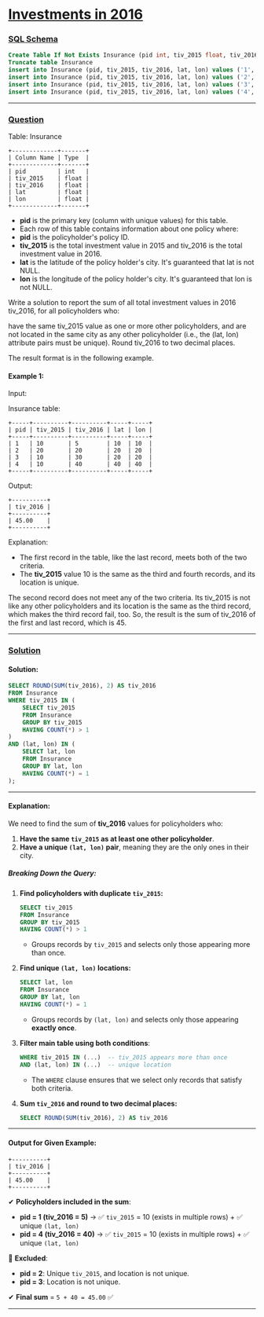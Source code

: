 # [Investments in 2016](#investments-in-2016)

### [SQL Schema](#sql-schema)
```sql
Create Table If Not Exists Insurance (pid int, tiv_2015 float, tiv_2016 float, lat float, lon float)
Truncate table Insurance
insert into Insurance (pid, tiv_2015, tiv_2016, lat, lon) values ('1', '10', '5', '10', '10')
insert into Insurance (pid, tiv_2015, tiv_2016, lat, lon) values ('2', '20', '20', '20', '20')
insert into Insurance (pid, tiv_2015, tiv_2016, lat, lon) values ('3', '10', '30', '20', '20')
insert into Insurance (pid, tiv_2015, tiv_2016, lat, lon) values ('4', '10', '40', '40', '40')
```

---

### [Question](#question)

Table: Insurance
```
+-------------+-------+
| Column Name | Type  |
+-------------+-------+
| pid         | int   |
| tiv_2015    | float |
| tiv_2016    | float |
| lat         | float |
| lon         | float |
+-------------+-------+
```
- **pid** is the primary key (column with unique values) for this table.
- Each row of this table contains information about one policy where:
- **pid** is the policyholder's policy ID.
- **tiv_2015** is the total investment value in 2015 and tiv_2016 is the total investment value in 2016.
- **lat** is the latitude of the policy holder's city. It's guaranteed that lat is not NULL.
- **lon** is the longitude of the policy holder's city. It's guaranteed that lon is not NULL.
 

Write a solution to report the sum of all total investment values in 2016 tiv_2016, for all policyholders who:

have the same tiv_2015 value as one or more other policyholders, and
are not located in the same city as any other policyholder (i.e., the (lat, lon) attribute pairs must be unique).
Round tiv_2016 to two decimal places.

The result format is in the following example.

 

#### Example 1:

Input: 

Insurance table:
```
+-----+----------+----------+-----+-----+
| pid | tiv_2015 | tiv_2016 | lat | lon |
+-----+----------+----------+-----+-----+
| 1   | 10       | 5        | 10  | 10  |
| 2   | 20       | 20       | 20  | 20  |
| 3   | 10       | 30       | 20  | 20  |
| 4   | 10       | 40       | 40  | 40  |
+-----+----------+----------+-----+-----+
```
Output:
```
+----------+
| tiv_2016 |
+----------+
| 45.00    |
+----------+
```
Explanation: 
- The first record in the table, like the last record, meets both of the two criteria.
- The **tiv_2015** value 10 is the same as the third and fourth records, and its location is unique.

The second record does not meet any of the two criteria. Its tiv_2015 is not like any other policyholders and its location is the same as the third record, which makes the third record fail, too.
So, the result is the sum of tiv_2016 of the first and last record, which is 45.


---

### [Solution](#solution)


#### **Solution:**
```sql
SELECT ROUND(SUM(tiv_2016), 2) AS tiv_2016
FROM Insurance
WHERE tiv_2015 IN (
    SELECT tiv_2015
    FROM Insurance
    GROUP BY tiv_2015
    HAVING COUNT(*) > 1
)
AND (lat, lon) IN (
    SELECT lat, lon
    FROM Insurance
    GROUP BY lat, lon
    HAVING COUNT(*) = 1
);
```

---

#### **Explanation:**
We need to find the sum of **tiv_2016** values for policyholders who:
1. **Have the same `tiv_2015` as at least one other policyholder**.
2. **Have a unique `(lat, lon)` pair**, meaning they are the only ones in their city.

##### **Breaking Down the Query:**
1. **Find policyholders with duplicate `tiv_2015`:**
   ```sql
   SELECT tiv_2015
   FROM Insurance
   GROUP BY tiv_2015
   HAVING COUNT(*) > 1
   ```
   - Groups records by `tiv_2015` and selects only those appearing more than once.

2. **Find unique `(lat, lon)` locations:**
   ```sql
   SELECT lat, lon
   FROM Insurance
   GROUP BY lat, lon
   HAVING COUNT(*) = 1
   ```
   - Groups records by `(lat, lon)` and selects only those appearing **exactly once**.

3. **Filter main table using both conditions**:
   ```sql
   WHERE tiv_2015 IN (...)  -- tiv_2015 appears more than once
   AND (lat, lon) IN (...)  -- unique location
   ```
   - The `WHERE` clause ensures that we select only records that satisfy both criteria.

4. **Sum `tiv_2016` and round to two decimal places:**
   ```sql
   SELECT ROUND(SUM(tiv_2016), 2) AS tiv_2016
   ```

---

#### **Output for Given Example:**
```
+----------+
| tiv_2016 |
+----------+
| 45.00    |
+----------+
```
✔ **Policyholders included in the sum**:  
- **pid = 1 (tiv_2016 = 5)** → ✅ `tiv_2015` = 10 (exists in multiple rows) + ✅ unique `(lat, lon)`
- **pid = 4 (tiv_2016 = 40)** → ✅ `tiv_2015` = 10 (exists in multiple rows) + ✅ unique `(lat, lon)`

🔴 **Excluded**:
- **pid = 2**: Unique `tiv_2015`, and location is not unique.
- **pid = 3**: Location is not unique.

✔ **Final sum** = `5 + 40 = 45.00` ✅

---
